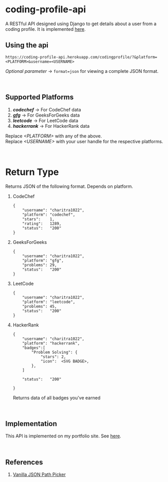 # coding-profile-api
A RESTful API designed using Django to get details about a user from a coding profile. It is implemented [here](https://charitra.netlify.app/).


## Using the api
    https://coding-profile-api.herokuapp.com/codingprofile/?&platform=<PLATFORM>&username=<USERNAME>

*Optional parameter* -> ```format=json``` for viewing a complete JSON format.

<br/>

## Supported Platforms
1. *__codechef__* -> For CodeChef data
2. *__gfg__* -> For GeeksForGeeks data
3. *__leetcode__* -> For LeetCode data
4. *__hackerrank__* -> For HackerRank data

Replace *\<PLATFORM\>* with any of the above. <br/>
Replace *\<USERNAME\>* with your user handle for the respective platforms.

<br/>

# Return Type
Returns JSON of the following format. Depends on platform.

1. CodeChef
        <p>
    ```
    {
        "username": "charitra1022",
        "platform": "codechef",
        "stars":    1,
        "rating":   1289,
        "status":   "200"
    }
    ```
</p>

2. GeeksForGeeks
        <p>
    ```
    {
        "username": "charitra1022",
        "platform": "gfg",
        "problems": 29,
        "status":   "200"
    }
    ```
</p>

3. LeetCode
        <p>
    ```
    {
        "username": "charitra1022",
        "platform": "leetcode",
        "problems": 45,
        "status":   "200"
    }
    ```
</p>


4. HackerRank
        <p>
    ```
    {
        "username": "charitra1022",
        "platform": "hackerrank",
        "badges":[
            "Problem Solving": {
                "stars": 2,
                "icon":  <SVG BADGE>,
            },
        ]

        "status":   "200"

    }
    ```
    Returns data of all badges you've earned
</p>


<br/>

## Implementation
This API is implemented on my portfolio site. See [here](https://charitra.netlify.app/).

<br/>

## References
1. [Vanilla JSON Path Picker](https://www.cssscript.com/json-viewer-path-picker/)
